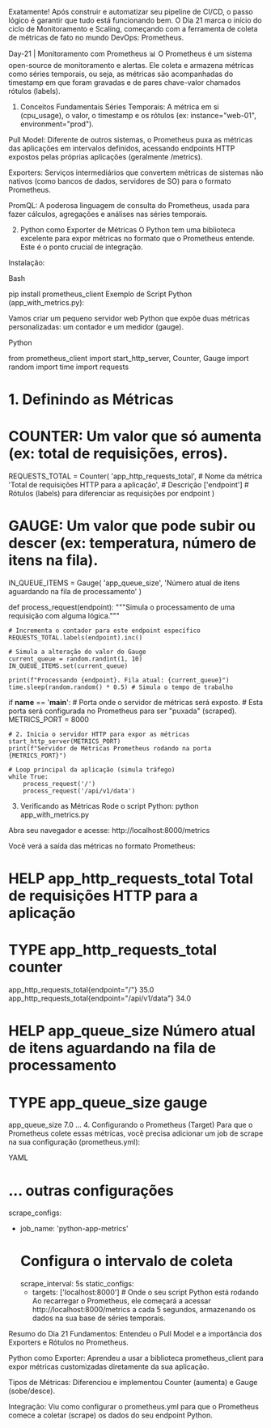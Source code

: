 Exatamente! Após construir e automatizar seu pipeline de CI/CD, o passo lógico é garantir que tudo está funcionando bem. O Dia 21 marca o início do ciclo de Monitoramento e Scaling, começando com a ferramenta de coleta de métricas de fato no mundo DevOps: Prometheus.

Day-21 | Monitoramento com Prometheus 📊
O Prometheus é um sistema open-source de monitoramento e alertas. Ele coleta e armazena métricas como séries temporais, ou seja, as métricas são acompanhadas do timestamp em que foram gravadas e de pares chave-valor chamados rótulos (labels).

1. Conceitos Fundamentais
Séries Temporais: A métrica em si (cpu_usage), o valor, o timestamp e os rótulos (ex: instance="web-01", environment="prod").

Pull Model: Diferente de outros sistemas, o Prometheus puxa as métricas das aplicações em intervalos definidos, acessando endpoints HTTP expostos pelas próprias aplicações (geralmente /metrics).

Exporters: Serviços intermediários que convertem métricas de sistemas não nativos (como bancos de dados, servidores de SO) para o formato Prometheus.

PromQL: A poderosa linguagem de consulta do Prometheus, usada para fazer cálculos, agregações e análises nas séries temporais.

2. Python como Exporter de Métricas
O Python tem uma biblioteca excelente para expor métricas no formato que o Prometheus entende. Este é o ponto crucial de integração.

Instalação:

Bash

pip install prometheus_client
Exemplo de Script Python (app_with_metrics.py):

Vamos criar um pequeno servidor web Python que expõe duas métricas personalizadas: um contador e um medidor (gauge).

Python

from prometheus_client import start_http_server, Counter, Gauge
import random
import time
import requests

# 1. Definindo as Métricas
# COUNTER: Um valor que só aumenta (ex: total de requisições, erros).
REQUESTS_TOTAL = Counter(
    'app_http_requests_total', # Nome da métrica
    'Total de requisições HTTP para a aplicação', # Descrição
    ['endpoint'] # Rótulos (labels) para diferenciar as requisições por endpoint
)

# GAUGE: Um valor que pode subir ou descer (ex: temperatura, número de itens na fila).
IN_QUEUE_ITEMS = Gauge(
    'app_queue_size', 
    'Número atual de itens aguardando na fila de processamento'
)


def process_request(endpoint):
    """Simula o processamento de uma requisição com alguma lógica."""
    
    # Incrementa o contador para este endpoint específico
    REQUESTS_TOTAL.labels(endpoint).inc()
    
    # Simula a alteração do valor do Gauge
    current_queue = random.randint(1, 10)
    IN_QUEUE_ITEMS.set(current_queue)
    
    print(f"Processando {endpoint}. Fila atual: {current_queue}")
    time.sleep(random.random() * 0.5) # Simula o tempo de trabalho


if __name__ == '__main__':
    # Porta onde o servidor de métricas será exposto.
    # Esta porta será configurada no Prometheus para ser "puxada" (scraped).
    METRICS_PORT = 8000
    
    # 2. Inicia o servidor HTTP para expor as métricas
    start_http_server(METRICS_PORT)
    print(f"Servidor de Métricas Prometheus rodando na porta {METRICS_PORT}")
    
    # Loop principal da aplicação (simula tráfego)
    while True:
        process_request('/')
        process_request('/api/v1/data')
3. Verificando as Métricas
Rode o script Python: python app_with_metrics.py

Abra seu navegador e acesse: http://localhost:8000/metrics

Você verá a saída das métricas no formato Prometheus:

# HELP app_http_requests_total Total de requisições HTTP para a aplicação
# TYPE app_http_requests_total counter
app_http_requests_total{endpoint="/"} 35.0
app_http_requests_total{endpoint="/api/v1/data"} 34.0
# HELP app_queue_size Número atual de itens aguardando na fila de processamento
# TYPE app_queue_size gauge
app_queue_size 7.0 
...
4. Configurando o Prometheus (Target)
Para que o Prometheus colete essas métricas, você precisa adicionar um job de scrape na sua configuração (prometheus.yml):

YAML

# ... outras configurações
scrape_configs:
  - job_name: 'python-app-metrics'
    # Configura o intervalo de coleta
    scrape_interval: 5s 
    static_configs:
      - targets: ['localhost:8000'] # Onde o seu script Python está rodando
Ao recarregar o Prometheus, ele começará a acessar http://localhost:8000/metrics a cada 5 segundos, armazenando os dados na sua base de séries temporais.

Resumo do Dia 21
Fundamentos: Entendeu o Pull Model e a importância dos Exporters e Rótulos no Prometheus.

Python como Exporter: Aprendeu a usar a biblioteca prometheus_client para expor métricas customizadas diretamente da sua aplicação.

Tipos de Métricas: Diferenciou e implementou Counter (aumenta) e Gauge (sobe/desce).

Integração: Viu como configurar o prometheus.yml para que o Prometheus comece a coletar (scrape) os dados do seu endpoint Python.
